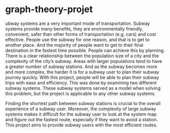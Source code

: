 # graph-theory-projet

ubway systems are a very important mode of transportation. Subway systems provide many benefits, they are environmentally friendly, convenient, safer than other forms of transportation (e.g, cars) and cost effective. People use the subway for one reason, and that is to get to another place. And the majority of people want to get to their final destination in the fastest time possible. People can achieve this by planning. There is a clear relationship between the population size of a city and the complexity of the city’s subway. Areas with larger populations tend to have a greater number of subway stations. And as the subway becomes more and more complex, the harder it is for a subway user to plan their subway journey quickly. With this project, people will be able to plan their subway trips with ease and efficiency. This was done by examining two different subway systems. These subway systems served as a model when solving this problem, but the project is applicable to any other subway systems.
  
Finding the shortest path between subway stations is crucial to the overall experience of a subway user. Moreover, the complexity of large subway systems makes it difficult for the subway user to look at the system map and figure out the fastest route, especially if they want to avoid a station.  This project aims to provide subway users with the most efficient routes. 
